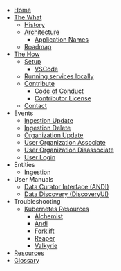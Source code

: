 * [Home](https://github.com/UrbanOS-Public/smartcitiesdata/wiki/Home)
* [The What](https://github.com/UrbanOS-Public/smartcitiesdata/wiki/The-What)
  - [History](https://github.com/UrbanOS-Public/smartcitiesdata/wiki/History)
  - [Architecture](https://github.com/UrbanOS-Public/smartcitiesdata/wiki/Architecture)
    - [Application Names](https://github.com/UrbanOS-Public/smartcitiesdata/wiki/Names)
  - [Roadmap](https://github.com/UrbanOS-Public/smartcitiesdata/wiki/Roadmap)
* [The How](https://github.com/UrbanOS-Public/smartcitiesdata/wiki/The-How)
  - [Setup](https://github.com/UrbanOS-Public/smartcitiesdata/wiki/Setup)
    - [VSCode](https://github.com/UrbanOS-Public/smartcitiesdata/wiki/VSCode-Elixir-Setup)
  - [Running services locally](https://github.com/UrbanOS-Public/smartcitiesdata/wiki/Running-services-locally)
  - [Contribute](https://github.com/UrbanOS-Public/smartcitiesdata/wiki/Contribute)
    - [Code of Conduct](https://github.com/UrbanOS-Public/smartcitiesdata/wiki/Code-of-Conduct)
    - [Contributor License](https://github.com/UrbanOS-Public/smartcitiesdata/wiki/Contributor-License)
  - [Contact](https://github.com/UrbanOS-Public/smartcitiesdata/wiki/Contact)
* Events
  - [Ingestion Update](https://github.com/UrbanOS-Public/smartcitiesdata/wiki/Ingestion-Update)
  - [Ingestion Delete](https://github.com/UrbanOS-Public/smartcitiesdata/wiki/Ingestion-Delete)
  - [Organization Update](https://github.com/UrbanOS-Public/smartcitiesdata/wiki/Organization-Update)
  - [User Organization Associate](https://github.com/UrbanOS-Public/smartcitiesdata/wiki/User-Organization-Association)
  - [User Organization Disassociate](https://github.com/UrbanOS-Public/smartcitiesdata/wiki/User-Organization-Disassociate)
  - [User Login](https://github.com/UrbanOS-Public/smartcitiesdata/wiki/User-Login)
* Entities
  - [Ingestion](https://github.com/UrbanOS-Public/smartcitiesdata/wiki/Ingestion)
* User Manuals
  - [Data Curator Interface (ANDI)](https://github.com/UrbanOS-Public/smartcitiesdata/wiki/Data-Curator-Interface-(ANDI)-User-Manual)
  - [Data Discovery (DiscoveryUI)](https://github.com/UrbanOS-Public/smartcitiesdata/wiki/Data-Discovery-(DiscoveryUI)-User-Manual)
* Troubleshooting
  - [Kubernetes Resources](https://github.com/UrbanOS-Public/smartcitiesdata/wiki/Kubernetes-Resources)
    - [Alchemist](https://github.com/UrbanOS-Public/smartcitiesdata/wiki/Alchemist)
    - [Andi](https://github.com/UrbanOS-Public/smartcitiesdata/wiki/Andi)
    - [Forklift](https://github.com/UrbanOS-Public/smartcitiesdata/wiki/Forklift)
    - [Reaper](https://github.com/UrbanOS-Public/smartcitiesdata/wiki/Reaper)
    - [Valkyrie](https://github.com/UrbanOS-Public/smartcitiesdata/wiki/Valkyrie)
* [Resources](https://github.com/UrbanOS-Public/smartcitiesdata/wiki/Resources)
* [Glossary](https://github.com/UrbanOS-Public/smartcitiesdata/wiki/Glossary)
